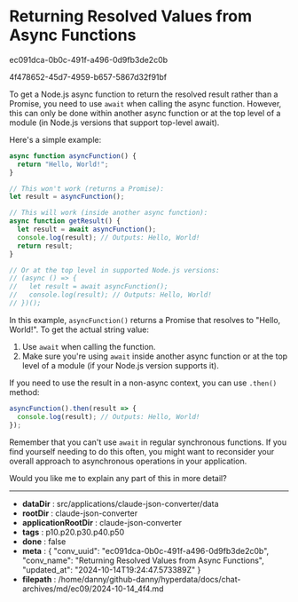 # Returning Resolved Values from Async Functions

ec091dca-0b0c-491f-a496-0d9fb3de2c0b

4f478652-45d7-4959-b657-5867d32f91bf

 To get a Node.js async function to return the resolved result rather than a Promise, you need to use `await` when calling the async function. However, this can only be done within another async function or at the top level of a module (in Node.js versions that support top-level await).

Here's a simple example:

```javascript
async function asyncFunction() {
  return "Hello, World!";
}

// This won't work (returns a Promise):
let result = asyncFunction();

// This will work (inside another async function):
async function getResult() {
  let result = await asyncFunction();
  console.log(result); // Outputs: Hello, World!
  return result;
}

// Or at the top level in supported Node.js versions:
// (async () => {
//   let result = await asyncFunction();
//   console.log(result); // Outputs: Hello, World!
// })();
```

In this example, `asyncFunction()` returns a Promise that resolves to "Hello, World!". To get the actual string value:

1. Use `await` when calling the function.
2. Make sure you're using `await` inside another async function or at the top level of a module (if your Node.js version supports it).

If you need to use the result in a non-async context, you can use `.then()` method:

```javascript
asyncFunction().then(result => {
  console.log(result); // Outputs: Hello, World!
});
```

Remember that you can't use `await` in regular synchronous functions. If you find yourself needing to do this often, you might want to reconsider your overall approach to asynchronous operations in your application.

Would you like me to explain any part of this in more detail?

---

* **dataDir** : src/applications/claude-json-converter/data
* **rootDir** : claude-json-converter
* **applicationRootDir** : claude-json-converter
* **tags** : p10.p20.p30.p40.p50
* **done** : false
* **meta** : {
  "conv_uuid": "ec091dca-0b0c-491f-a496-0d9fb3de2c0b",
  "conv_name": "Returning Resolved Values from Async Functions",
  "updated_at": "2024-10-14T19:24:47.573389Z"
}
* **filepath** : /home/danny/github-danny/hyperdata/docs/chat-archives/md/ec09/2024-10-14_4f4.md